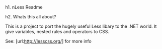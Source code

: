 h1. nLess Readme

h2. Whats this all about?

This is a project to port the hugely useful Less libary to the .NET world. 
It give variables, nested rules and operators to CSS. 

See: [url:http://lesscss.org/] for more info